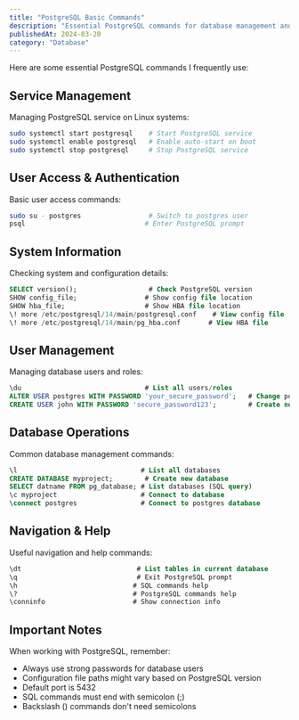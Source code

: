```yaml
---
title: "PostgreSQL Basic Commands"
description: "Essential PostgreSQL commands for database management and administration"
publishedAt: 2024-03-20
category: "Database"
---
```


Here are some essential PostgreSQL commands I frequently use:

## Service Management

Managing PostgreSQL service on Linux systems:

```bash
sudo systemctl start postgresql    # Start PostgreSQL service
sudo systemctl enable postgresql   # Enable auto-start on boot
sudo systemctl stop postgresql     # Stop PostgreSQL service
```

## User Access & Authentication

Basic user access commands:

```bash
sudo su - postgres                 # Switch to postgres user
psql                              # Enter PostgreSQL prompt
```

## System Information

Checking system and configuration details:

```sql
SELECT version();                  # Check PostgreSQL version
SHOW config_file;                 # Show config file location
SHOW hba_file;                    # Show HBA file location
\! more /etc/postgresql/14/main/postgresql.conf    # View config file
\! more /etc/postgresql/14/main/pg_hba.conf       # View HBA file
```

## User Management

Managing database users and roles:

```sql
\du                               # List all users/roles
ALTER USER postgres WITH PASSWORD 'your_secure_password';   # Change postgres password
CREATE USER john WITH PASSWORD 'secure_password123';        # Create new user
```

## Database Operations

Common database management commands:

```sql
\l                               # List all databases
CREATE DATABASE myproject;        # Create new database
SELECT datname FROM pg_database; # List databases (SQL query)
\c myproject                     # Connect to database
\connect postgres                # Connect to postgres database
```

## Navigation & Help

Useful navigation and help commands:

```sql
\dt                             # List tables in current database
\q                              # Exit PostgreSQL prompt
\h                             # SQL commands help
\?                             # PostgreSQL commands help
\conninfo                      # Show connection info
```

## Important Notes

When working with PostgreSQL, remember:

- Always use strong passwords for database users
- Configuration file paths might vary based on PostgreSQL version
- Default port is 5432
- SQL commands must end with semicolon (;)
- Backslash (\) commands don't need semicolons